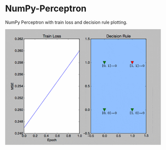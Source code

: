# NumPy-Perceptron
NumPy Perceptron with train loss and decision rule plotting.

![perceptron-training](https://github.com/alessandrozamberletti/NumPy-Perceptron/blob/master/res/numpy-perceptron.gif)
